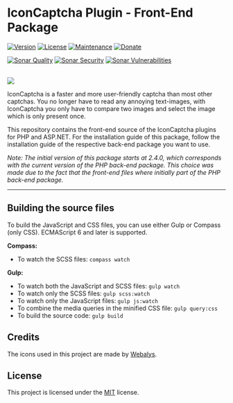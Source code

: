 # IconCaptcha Plugin - Front-End Package

[![Version](https://img.shields.io/badge/Version-2.5.0-orange.svg?style=flat-square)]() [![License](https://img.shields.io/badge/License-MIT-blue.svg?style=flat-square)]() [![Maintenance](https://img.shields.io/badge/Maintained-Yes-green.svg?style=flat-square)]()
[![Donate](https://img.shields.io/badge/Donate-PayPal-yellow.svg?style=flat-square)](https://paypal.me/nlgamevideosnl)

[![Sonar Quality](https://sonarcloud.io/api/project_badges/measure?project=fabianwennink_IconCaptcha-Plugin-Front-End&metric=alert_status)]() 
[![Sonar Security](https://sonarcloud.io/api/project_badges/measure?project=fabianwennink_IconCaptcha-Plugin-Front-End&metric=security_rating)]()
[![Sonar Vulnerabilities](https://sonarcloud.io/api/project_badges/measure?project=fabianwennink_IconCaptcha-Plugin-Front-End&metric=vulnerabilities)]()

<br><img src="http://i.imgur.com/RMUALSz.png" />

IconCaptcha is a faster and more user-friendly captcha than most other captchas. You no longer have to read any annoying 
text-images, with IconCaptcha you only have to compare two images and select the image which is only present once.

This repository contains the front-end source of the IconCaptcha plugins for PHP and ASP.NET. For the installation guide of this package, follow the installation guide of the respective back-end package you want to use.

_Note: The initial version of this package starts at 2.4.0, which corresponds with the current version of the PHP back-end package. This choice was made due to the fact that the front-end files where initially part of the PHP back-end package._

___

## Building the source files
To build the JavaScript and CSS files, you can use either Gulp or Compass (only CSS). ECMAScript 6 and later is supported.

__Compass:__
- To watch the SCSS files: ```compass watch```


__Gulp:__
- To watch both the JavaScript and SCSS files: ```gulp watch```
- To watch only the SCSS files: ```gulp scss:watch```
- To watch only the JavaScript files: ```gulp js:watch```
- To combine the media queries in the minified CSS file: ```gulp query:css```
- To build the source code: ```gulp build```

## Credits
The icons used in this project are made by <a href="https://www.webalys.com" target="_blank" rel="nofollow">Webalys</a>.

## License
This project is licensed under the <a href="https://github.com/fabianwennink/jQuery-Icon-Captcha-Plugin/blob/master/LICENSE">MIT</a> license.
